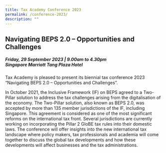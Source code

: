 ```yaml
---
title: Tax Academy Conference 2023
permalink: /conference-2023/
description: ""
---
```

## **Navigating BEPS 2.0 – Opportunities and Challenges**

##### **Friday, 29 September 2023 | 9.00am to 4.30pm<br>Singapore Marriott Tang Plaza Hotel**

Tax Academy is pleased to present its biennial tax conference 2023 “Navigating BEPS 2.0 – Opportunities and Challenges”. 

In October 2021, the Inclusive Framework (IF) on BEPS agreed to a Two-Pillar solution to address the tax challenges arising from the digitalisation of the economy. The Two-Pillar solution, also known as BEPS 2.0, was accepted by more than 135 member jurisdictions of the IF, including Singapore. This agreement is considered as one of the most significant reforms on the international tax front.  Several jurisdictions are currently working on incorporating the Pillar 2 GloBE tax rules into their domestic laws.
The conference will offer insights into the new international tax landscape where policy makers, tax professionals and academia will come together to discuss the global tax developments and how these developments will affect businesses and the tax administrations.

